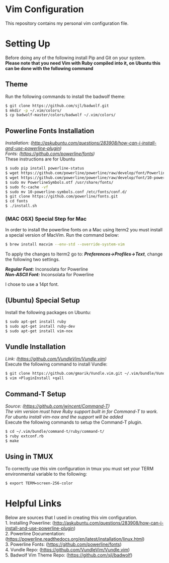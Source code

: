 # Vim Configuration
This repository contains my personal vim configuration file.  

# Setting Up
Before doing any of the following install Pip and Git on your system.    
**Please note that you need Vim with Ruby compiled into it, on Ubuntu this can be done with the following command**  

## Theme
Run the following commands to install the badwolf theme:  
```sh
$ git clone https://github.com/sjl/badwolf.git
$ mkdir -p ~/.vim/colors/
$ cp badwolf-master/colors/badwolf ~/.vim/colors/
```

## Powerline Fonts Installation
*Installation: (http://askubuntu.com/questions/283908/how-can-i-install-and-use-powerline-plugin)*  
*Fonts: (https://github.com/powerline/fonts)*  
These instructions are for Ubuntu  

```sh
$ sudo pip install powerline-status
$ wget https://github.com/powerline/powerline/raw/develop/font/PowerlineSymbols.otf
$ wget https://github.com/powerline/powerline/raw/develop/font/10-powerline-symbols.conf
$ sudo mv PowerlineSymbols.otf /usr/share/fonts/ 
$ sudo fc-cache -vf
$ sudo mv 10-powerline-symbols.conf /etc/fonts/conf.d/
$ git clone https://github.com/powerline/fonts.git
$ cd fonts
$ ./install.sh
```

### (MAC OSX) Special Step for Mac
In order to install the powerline fonts on a Mac using Iterm2 you must install a special version of MacVim.  Run the command below:  

```sh
$ brew install macvim --env-std --override-system-vim
```  

To apply the changes to Iterm2 go to: ***Preferences->Profiles->Text***, change the following two settings.  

***Regular Font:*** Inconsolata for Powerline  
***Non-ASCII Font:*** Inconsolata for Powerline  

I chose to use a 14pt font.

## (Ubuntu) Special Setup  
Install the following packages on Ubuntu:  
```sh
$ sudo apt-get install ruby
$ sudo apt-get install ruby-dev
$ sudo apt-get install vim-nox
```  

## Vundle Installation
*Link: (https://github.com/VundleVim/Vundle.vim)*  
Execute the following command to install Vundle:  

```sh
$ git clone https://github.com/gmarik/Vundle.vim.git ~/.vim/bundle/Vundle.vim
$ vim +PluginInstall +qall
```

## Command-T Setup
*Source: (https://github.com/wincent/Command-T)*  
*The vim version must have Ruby support built in for Command-T to work. For ubuntu install vim-nox and the support will be added*  
Execute the following commands to setup the Command-T plugin.  

```sh
$ cd ~/.vim/bundle/command-t/ruby/command-t/
$ ruby extconf.rb
$ make
```

## Using in TMUX
To correctly use this vim configuration in tmux you must set your TERM environmental variable to the following:  
```sh
$ export TERM=screen-256-color
```

# Helpful Links
Below are sources that I used in creating this vim configuration.  
    1. Installing Powerline: (http://askubuntu.com/questions/283908/how-can-i-install-and-use-powerline-plugin)  
    2. Powerline Documentation: (https://powerline.readthedocs.org/en/latest/installation/linux.html)  
    3. Powerline Fonts: (https://github.com/powerline/fonts)  
    4. Vundle Repo: (https://github.com/VundleVim/Vundle.vim)  
    5. Badwolf Vim Theme Repo: (https://github.com/sjl/badwolf)
